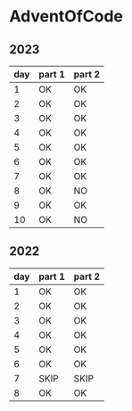 # AdventOfCode

## 2023

| day | part 1 | part 2 |
| - | - | - |
| 1 | OK | OK |
| 2 | OK | OK |
| 3 | OK | OK |
| 4 | OK | OK |
| 5 | OK | OK |
| 6 | OK | OK |
| 7 | OK | OK |
| 8 | OK | NO |
| 9 | OK | OK |
| 10 | OK | NO |

## 2022

| day | part 1 | part 2 |
| - | - | - |
| 1 | OK | OK |
| 2 | OK | OK |
| 3 | OK | OK |
| 4 | OK | OK |
| 5 | OK | OK |
| 6 | OK | OK |
| 7 | SKIP | SKIP |
| 8 | OK | OK |
